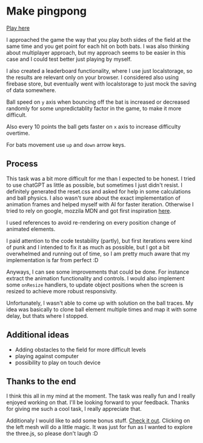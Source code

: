 # Make pingpong

[Play here](https://make-ping-pong.surge.sh/)

I approached the game the way that you play both sides of the field
at the same time and you get point for each hit on both bats. I was also thinking about multiplayer approach, but my approach seems to be easier in this case and I could test better just playing by myself.

I also created a leaderboard functionality, where I use just localstorage, so the results are relevant only on your browser.
I considered also using firebase store, but eventually went with localstorage to just mock the saving of data somewhere.

Ball speed on `y` axis when bouncing off the bat is increased or decreased randomly for some unpredictablity factor in the game, to make it more difficult.

Also every 10 points the ball gets faster on `x` axis to increase difficulty overtime.

For bats movement use `up` and `down` arrow keys.

## Process

This task was a bit more difficult for me than I expected to be honest. I tried to use chatGPT as little as possible, but sometimes I just didn't resist. I definitely generated the reset.css and asked for help in some calculations and ball physics. I also wasn't sure about the exact implementation of animation frames and helped myself with AI for faster iteration. Otherwise I tried to rely on google, mozzila MDN and got first inspiration [here](https://github.com/adityakmr7/javascript-projects/blob/master/ping-pong-yt/script.js).

I used references to avoid re-rendering on every position change of animated elements.

I paid attention to the code testability (partly), but first iterations were kind of punk and I intended to fix it as much as possible, but I got a bit overwhelmed and running out of time, so I am pretty much aware that my implementation is far from perfect :D

Anyways, I can see some improvements that could be done. For instance extract the animation functionality and controls. I would also implement some `onResize` handlers, to update object positions when the screen is resized to achieve more robust responsivity.

Unfortunately, I wasn't able to come up with solution on the ball traces. My idea was basically to clone ball element multiple times and map it with some delay, but thats where I stopped.

## Additional ideas

- Adding obstacles to the field for more difficult levels
- playing against computer
- possibility to play on touch device

## Thanks to the end

I think this all in my mind at the moment. The task was really fun and I really enjoyed working on that. I'll be looking forward to your feedback. Thanks for giving me such a cool task, I really appreciate that.

Additionaly I would like to add some bonus stuff. [Check it out](https://standing-direction.surge.sh/). Clicking on the left mesh will do a little magic. It was just for fun as I wanted to explore the three.js, so please don't laugh :D
